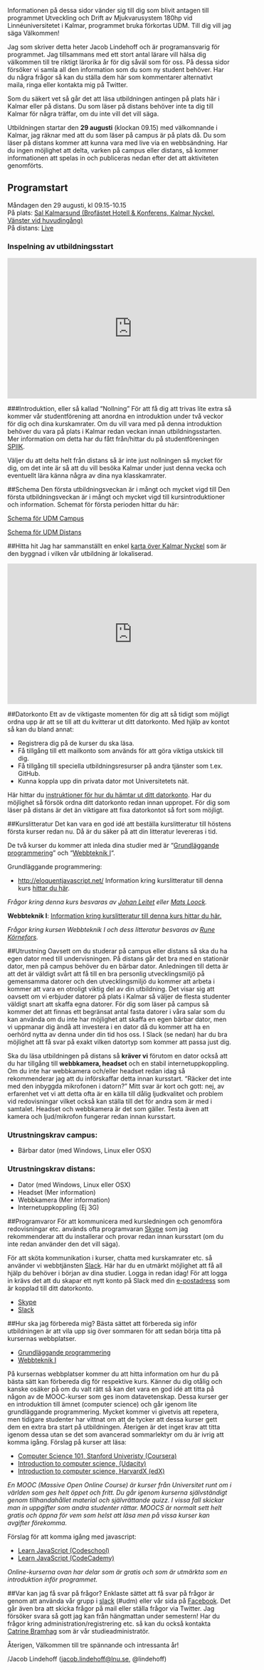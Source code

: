Informationen på dessa sidor vänder sig till dig som blivit antagen till programmet Utveckling och Drift av Mjukvarusystem 180hp vid Linnéuniversitetet i Kalmar, programmet bruka förkortas UDM. Till dig vill jag säga Välkommen!

Jag som skriver detta heter Jacob Lindehoff och är programansvarig för programmet. Jag tillsammans med ett stort antal lärare vill hälsa dig välkommen till tre riktigt lärorika år för dig såväl som för oss. På dessa sidor försöker vi samla all den information som du som ny student behöver. Har du några frågor så kan du ställa dem här som kommentarer alternativt maila, ringa eller kontakta mig på Twitter.

Som du säkert vet så går det att läsa utbildningen antingen på plats här i Kalmar eller på distans. Du som läser på distans behöver inte ta dig till Kalmar för några träffar, om du inte vill det vill säga.

Utbildningen startar den **29 augusti** (klockan 09.15) med välkomnande i Kalmar, jag räknar med att du som läser på campus är på plats då. Du som läser på distans kommer att kunna vara med live via en webbsändning. Har du ingen möjlighet att delta, varken på campus eller distans, så kommer informationen att spelas in och publiceras nedan efter det att aktiviteten genomförts.

## Programstart
Måndagen den 29 augusti, kl 09.15-10.15 <br/>
På plats: [Sal Kalmarsund (Brofästet Hotell &amp; Konferens, Kalmar Nyckel, Vänster vid huvudingång)](https://www.openstreetmap.org/#map=18/56.67850/16.35870)</a> <br/>
På distans: [Live](https://coursepress.lnu.se/kalmarsund)

### Inspelning av utbildningsstart
<iframe width="560" height="315" src="https://www.youtube.com/embed/MfYgj5rTHks?rel=0&amp;showinfo=0" frameborder="0" allowfullscreen></iframe>

###Introduktion, eller så kallad “Nollning”
För att få dig att trivas lite extra så kommer vår studentförening att anordna en introduktion under två veckor för dig och dina kurskamrater. Om du vill vara med på denna introduktion behöver du vara på plats i Kalmar redan veckan innan utbildningsstarten. Mer information om detta har du fått från/hittar du på studentföreningen [SPIIK](http://nollning.spiik.com/).

Väljer du att delta helt från distans så är inte just nollningen så mycket för dig, om det inte är så att du vill besöka Kalmar under just denna vecka och eventuellt lära känna några av dina nya klasskamrater.

##Schema
Den första utbildningsveckan är i mångt och mycket vigd till Den första utbildningsveckan är i mångt och mycket vigd till kursintroduktioner och information. Schemat för första perioden hittar du här:

[Schema för UDM Campus](https://se.timeedit.net/web/lnu/db1/schema1/riqwQQ7lY6XZ6qQyYp747ZY066Zcw5lQ9Z66765Q3YoQ63WQW3XZ8c1r20QqZWmQ5bq6Zo.html)

[Schema för UDM Distans](https://se.timeedit.net/web/lnu/db1/schema1/riqwQQ7lY6XZ6qQyYp707ZY066Zcw5lQ9Z66775Q3YoQ63WQW3XZ8c1r20QqZWmQ5bq6Zo.html)

##Hitta hit
Jag har sammanställt en enkel [karta över Kalmar Nyckel](http://www.hitta.se/LargeMap.aspx?z=2&mp=%3Cpts%3E%3Cpt%20i%3D%22http%3A//www.hitta.se/images/point.png%22%20y%3D%226283712%22%20x%3D%221533908%22%3E%3Ct%3EFri%20parkering%3C/t%3E%3C/pt%3E%3Cpt%20i%3D%22http%3A//www.hitta.se/images/point.png%22%20y%3D%226283591%22%20x%3D%221533935%22%3E%3Ct%3EFri%20parkering%3C/t%3E%3C/pt%3E%3Cpt%20i%3D%22http%3A//www.hitta.se/images/point.png%22%20y%3D%226283694%22%20x%3D%221533881%22%3E%3Ct%3EStudententr%E9%3C/t%3E%3C/pt%3E%3Cpt%20i%3D%22http%3A//www.hitta.se/images/point.png%22%20y%3D%226283651%22%20x%3D%221533940%22%3E%3Ct%3EReception%3C/t%3E%3C/pt%3E%3Cpt%20i%3D%22http%3A//www.hitta.se/images/point.png%22%20y%3D%226282972%22%20x%3D%221534480%22%3E%3Ct%3EL%E5gprishotellet%20Svanen.%3C/t%3E%3C/pt%3E%3Cpt%20i%3D%22http%3A//www.hitta.se/images/point.png%22%20y%3D%226283634%22%20x%3D%221533870%22%3E%3Ct%3EKalmar%20Nyckel%3C/t%3E%3C/pt%3E%3C/pts%3E) som är den byggnad i vilken vår utbildning är lokaliserad.
<iframe width="560" height="315" src="https://www.youtube.com/embed/WbZpbLA4DsU?rel=0&amp;showinfo=0" frameborder="0" allowfullscreen=""></iframe>

##Datorkonto
Ett av de viktigaste momenten för dig att så tidigt som möjligt ordna upp är att se till att du kvitterar ut ditt datorkonto. Med hjälp av kontot så kan du bland annat:

* Registrera dig på de kurser du ska läsa.
* Få tillgång till ett mailkonto som används för att göra viktiga utskick till dig.
* Få tillgång till speciella utbildningsresurser på andra tjänster som t.ex. GitHub.
* Kunna koppla upp din privata dator mot Universitetets nät.

Här hittar du [instruktioner för hur du hämtar ut ditt datorkonto](https://lnu.se/utbildning/under-studierna/it-och-support/studentkonto/). Har du möjlighet så försök ordna ditt datorkonto redan innan uppropet. För dig som läser på distans är det än viktigare att fixa datorkontot så fort som möjligt.

##Kurslitteratur
Det kan vara en god idé att beställa kurslitteratur till höstens första kurser redan nu. Då är du säker på att din litteratur levereras i tid.

De två kurser du kommer att inleda dina studier med är “[Grundläggande programmering](https://coursepress.lnu.se/kurs/grundlaggande-programmering/)” och “[Webbteknik I](http://medieteknik.lnu.se/1me321/)“.

Grundläggande programmering:
* http://eloquentjavascript.net/
Information kring kurslitteratur till denna kurs [hittar du här](https://coursepress.lnu.se/kurs/grundlaggande-programmering/kurslitteratur/).

*Frågor kring denna kurs besvaras av [Johan Leitet](mailto:johan.leitet@lnu.se) eller [Mats Loock](mailto:mats.loock@lnu.se).*

**Webbteknik I**:
[Information kring kurslitteratur till denna kurs hittar du här.](http://medieteknik.lnu.se/1me321/litteratur.htm)


*Frågor kring kursen Webbteknik I och dess litteratur besvaras av [Rune Körnefors](mailto:rune.kornefors@lnu.se).*

##Utrustning
Oavsett om du studerar på campus eller distans så ska du ha egen dator med till undervisningen. På distans går det bra med en stationär dator, men på campus behöver du en bärbar dator. Anledningen till detta är att det är väldigt svårt att få till en bra personlig utvecklingsmiljö på gemensamma datorer och den utvecklingsmiljö du kommer att arbeta i kommer att vara en otroligt viktig del av din utbildning. Det visar sig att oavsett om vi erbjuder datorer på plats i Kalmar så väljer de flesta studenter väldigt snart att skaffa egna datorer. För dig som läser på campus så kommer det att finnas ett begränsat antal fasta datorer i våra salar som du kan använda om du inte har möjlighet att skaffa en egen bärbar dator, men vi uppmanar dig ändå att investera i en dator då du kommer att ha en oerhörd nytta av denna under din tid hos oss. I Slack (se nedan) har du bra möjlighet att få svar på exakt vilken datortyp som kommer att passa just dig.

Ska du läsa utbildningen på distans så **kräver vi** förutom en dator också att du har tillgång till **webbkamera, headset** och en stabil internetuppkoppling.
Om du inte har webbkamera och/eller headset redan idag så rekommenderar jag att du införskaffar detta innan kursstart.
“Räcker det inte med den inbyggda mikrofonen i datorn?” Mitt svar är kort och gott: nej, av erfarenhet vet vi att detta ofta är en källa till dålig ljudkvalitet och problem vid redovisningar vilket också kan ställa till det för andra som är med i samtalet. Headset och webbkamera är det som gäller. Testa även att kamera och ljud/mikrofon fungerar redan innan kursstart.

### Utrustningskrav campus:
* Bärbar dator (med Windows, Linux eller OSX)

### Utrustningskrav distans:
* Dator (med Windows, Linux eller OSX)
* Headset (Mer information)
* Webbkamera (Mer information)
* Internetuppkoppling (Ej 3G)

##Programvaror
För att kommunicera med kursledningen och genomföra redovisningar etc. används ofta programvaran [Skype](http://www.skype.se/) som jag rekommenderar att du installerar och provar redan innan kursstart (om du inte redan använder den det vill säga).

För att sköta kommunikation i kurser, chatta med kurskamrater etc. så använder vi webbtjänsten [Slack](http://coursepress.slack.com/). Här har du en utmärkt möjlighet att få all hjälp du behöver i början av dina studier. Logga in redan idag! För att logga in krävs det att du skapar ett nytt konto på Slack med din [e-postadress](https://lnu.se/utbildning/under-studierna/it-och-support/studentmail/) som är kopplad till ditt datorkonto.
* [Skype](http://www.skype.se/)
* [Slack](http://coursepress.slack.com/)

##Hur ska jag förbereda mig?
Bästa sättet att förbereda sig inför utbildningen är att vila upp sig över sommaren för att sedan börja titta på kursernas webbplatser.
 * [Grundläggande programmering](https://coursepress.lnu.se/kurs/grundlaggande-programmering/)
 * [Webbteknik I](http://medieteknik.lnu.se/1me321/)

På kursernas webbplatser kommer du att hitta information om hur du på bästa sätt kan förbereda dig för respektive kurs.
Känner du dig otålig och kanske osäker på om du valt rätt så kan det vara en god idé att titta på någon av de MOOC-kurser som ges inom datavetenskap. Dessa kurser ger en introduktion till ämnet (computer science) och går igenom lite grundläggande programmering. Mycket kommer vi givetvis att repetera, men tidigare studenter har vittnat om att de tycker att dessa kurser gett dem en extra bra start på utbildningen. Återigen är det inget krav att titta igenom dessa utan se det som avancerad sommarlektyr om du är ivrig att komma igång.
Förslag på kurser att läsa:
* [Computer Science 101, Stanford Univeristy (Coursera)](https://www.coursera.org/course/cs101)
* [Introduction to computer science, (Udacity)](https://www.udacity.com/course/cs101)
* [Introduction to computer science, HarvardX (edX)](https://www.edx.org/course/harvardx/harvardx-cs50x-introduction-computer-1022#.U6rKB41_vfE)

*En MOOC (Massive Open Online Course) är kurser från Universitet runt om i världen som ges helt öppet och fritt. Du går igenom kurserna självständigt genom tillhandahållet material och självrättande quizz. I vissa fall skickar man in uppgifter som andra studenter rättar. MOOCS är normalt sett helt gratis och öppna för vem som helst att läsa men på vissa kurser kan avgifter förekomma.*

Förslag för att komma igång med javascript:
* [Learn JavaScript (Codeschool)](https://www.codeschool.com/learn/javascript)
* [Learn JavaScript (CodeCademy)](https://www.codecademy.com/learn/javascript)

*Online-kurserna ovan har delar som är gratis och som är utmärkta som en introduktion inför programmet.*

##Var kan jag få svar på frågor?
Enklaste sättet att få svar på frågor är genom att använda vår grupp i [slack](http://coursepress.slack.com/) (#udm) eller vår sida på [Facebook](https://www.facebook.com/utvecklingochdriftavmjukvarusystem). Det går även bra att skicka frågor på mail eller ställa frågor via Twitter. Jag försöker svara så gott jag kan från hängmattan under semestern! Har du frågor kring administration/registrering etc. så kan du också kontakta [Catrine Bramhag](http://lnu.se/personal/catrine.bramhag) som är vår studieadministratör.

Återigen, Välkommen till tre spännande och intressanta år!

/Jacob Lindehoff (jacob.lindehoff@lnu.se, @lindehoff)
